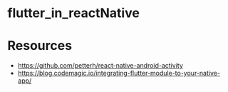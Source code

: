 # flutter_in_reactNative

# Resources

- https://github.com/petterh/react-native-android-activity
- https://blog.codemagic.io/integrating-flutter-module-to-your-native-app/